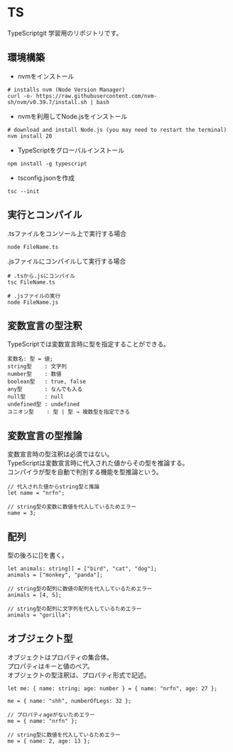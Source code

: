 # TS
TypeScriptgit 学習用のリポジトリです。


## 環境構築
- nvmをインストール
```
# installs nvm (Node Version Manager)
curl -o- https://raw.githubusercontent.com/nvm-sh/nvm/v0.39.7/install.sh | bash
```

- nvmを利用してNode.jsをインストール
```
# download and install Node.js (you may need to restart the terminal)
nvm install 20
```

- TypeScriptをグローバルインストール
```
npm install -g typescript
```

- tsconfig.jsonを作成
```
tsc --init
```


## 実行とコンパイル
.tsファイルをコンソール上で実行する場合
```
node FileName.ts
```

.jsファイルにコンパイルして実行する場合
```
# .tsから.jsにコンパイル
tsc FileName.ts

# .jsファイルの実行
node FileName.js
```



## 変数宣言の型注釈
TypeScriptでは変数宣言時に型を指定することができる。

```
変数名: 型 = 値;
string型    : 文字列
number型    : 数値
boolean型   : true, false
any型       : なんでも入る
null型      : null
undefined型 : undefined
ユニオン型    : 型 | 型 → 複数型を指定できる
```



## 変数宣言の型推論
変数宣言時の型注釈は必須ではない。\
TypeScriptは変数宣言時に代入された値からその型を推論する。\
コンパイラが型を自動で判別する機能を型推論という。
```
// 代入された値からstring型と推論
let name = "nrfn";

// string型の変数に数値を代入しているためエラー
name = 3;
```



##  配列
型の後ろに[]を書く。
```
let animals: string[] = ["bird", "cat", "dog"];
animals = ["monkey", "panda"];

// string型の配列に数値の配列を代入しているためエラー
animals = [4, 5];

// string型の配列に文字列を代入しているためエラー
animals = "gorilla"; 
```



## オブジェクト型
オブジェクトはプロパティの集合体。\
プロパティはキーと値のペア。\
オブジェクトの型注釈は、プロパティ形式で記述。
```
let me: { name: string; age: number } = { name: "nrfn", age: 27 };

me = { name: "shh", numberOfLegs: 32 };

// プロパティageがないためエラー
me = { name: "nrfn" };

// string型に数値を代入しているためエラー
me = { name: 2, age: 13 };
```